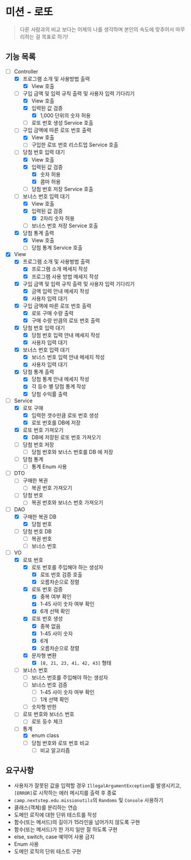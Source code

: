 # 미션 - 로또
> 다른 사람과의 비교 보다는 어제의 나를 생각하며 본인의 속도에 맞추어서 마무리하는 걸 목표로 하기!
## 기능 목록
- [ ] Controller
  - [x] 프로그램 소개 및 사용방법 출력
    - [x] View 호출
  - [ ] 구입 금액 및 입력 규칙 출력 및 사용자 입력 기다리기
    - [x] View 호출
    - [x] 입력된 값 검증
      - [x] 1,000 단위의 숫자 허용
    - [ ] 로또 번호 생성 Service 호출
  - [ ] 구입 금액에 따른 로또 번호 출력
    - [x] View 호출
    - [ ] 구입한 로또 번호 리스트업 Service 호출
  - [ ] 당첨 번호 입력 대기
    - [x] View 호출
    - [x] 입력된 값 검증
      - [x] 숫자 허용
      - [x] 콤마 허용
    - [ ] 당첨 번호 저장 Service 호출
  - [ ] 보너스 번호 입력 대기
    - [x] View 호출
    - [x] 입력된 값 검증
      - [x] 2자리 숫자 허용
    - [ ] 보너스 번호 저장 Service 호출
  - [x] 당첨 통계 출력
    - [x] View 호출
    - [ ] 당첨 통계 Service 호출
- [x] View
  - [x] 프로그램 소개 및 사용벙법 출력
    - [x] 프로그램 소개 메세지 작성
    - [x] 프로그램 사용 방법 메세지 작성
  - [x] 구입 금액 및 입력 규칙 출력 및 사용자 입력 기다리기
    - [x] 금액 입력 안내 메세지 작성
    - [x] 사용자 입력 대기
  - [x] 구입 금액에 따른 로또 번호 출력
    - [x] 로또 구매 수량 출력
    - [x] 구매 수량 만큼의 로또 번호 출력
  - [x] 당첨 번호 입력 대기
    - [x] 당첨 번호 입력 안내 메세지 작성
    - [x] 사용자 입력 대기
  - [x] 보너스 번호 입력 대기
    - [x] 보너스 번호 입력 안내 메세지 작성
    - [x] 사용자 입력 대기
  - [x] 당첨 통계 출력
    - [x] 당첨 통계 안내 메세지 작성
    - [x] 각 등수 별 당첨 통계 작성
    - [x] 당첨 수익률 출력
- [ ] Service
  - [x] 로또 구매
    - [x] 입력한 갯수만큼 로또 번호 생성
    - [x] 로또 번호를 DB에 저장
  - [x] 로또 번호 가져오기
    - [x] DB에 저장된 로또 번호 가져오기
  - [ ] 당첨 번호 저장
    - [ ] 당첨 번호와 보너스 번호를 DB 에 저장
  - [ ] 당첨 통계
    - [ ] 통계 Enum 사용 
- [ ] DTO
  - [ ] 구매한 복권
    - [ ] 복권 번호 가져오기
  - [ ] 당첨 번호
    - [ ] 복권 번호와 보너스 번호 가져오기
- [ ] DAO
  - [x] 구매한 복권 DB
    - [x] 당첨 번호
  - [ ] 당첨 번호 DB
    - [ ] 복권 번호
    - [ ] 보너스 번호
- [ ] VO
  - [x] 로또 번호
    - [x] 로또 번호를 주입해야 하는 생성자
      - [x] 로또 번호 검증 호출
      - [x] 오름차순으로 정렬
    - [x] 로또 번호 검증
      - [x] 중복 여부 확인
      - [x] 1-45 사이 숫자 여부 확인
      - [x] 6개 선택 확인
    - [x] 로또 번호 생성
      - [x] 중복 없음
      - [x] 1-45 사이 숫자
      - [x] 6개
      - [x] 오름차순으로 정렬
    - [x] 문자형 변환
      - [x] `[8, 21, 23, 41, 42, 43]` 형태
  - [ ] 보너스 번호
    - [ ] 보너스 번호를 주입해야 하는 생성자
    - [ ] 보너스 번호 검증
      - [ ] 1-45 사이 숫자 여부 확인
      - [ ] 1개 선택 확인
    - [ ] 숫자형 반한
  - [ ] 로또 번호와 보너스 번호
    - [ ] 로또 등수 체크
  - [ ] 통계
    - [x] enum class
    - [ ] 당첨 번호와 로또 번호 비교
      - [ ] 비교 알고리즘

## 요구사항
- 사용자가 잘못된 값을 입력할 경우 `IllegalArgumentException`를 발생시키고, `[ERROR]`로 시작하는 에러 메시지를 출력 후 종료
- `camp.nextstep.edu.missionutils`의 `Randoms` 및 `Console` 사용하기
- 클래스(객체)를 분리하는 연습
- 도메인 로직에 대한 단위 테스트를 작성
- 함수(또는 메서드)의 길이가 15라인을 넘어가지 않도록 구현
- 함수(또는 메서드)가 한 가지 일만 잘 하도록 구현
- else, switch, case 예약어 사용 금지
- Enum 사용
- 도메인 로직의 단위 테스트 구현